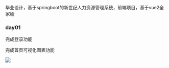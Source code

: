 
毕业设计，基于springboot的新世纪人力资源管理系统，前端项目，基于vue2全家桶

### day01

完成登录功能

完成首页可视化图表功能

![](https://static.q6q.cc/hrm/day01.png)
